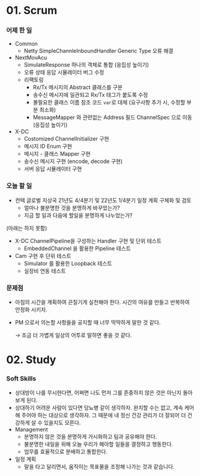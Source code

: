 # 01. Scrum

### 어제 한 일

- Common
    - Netty SimpleChannleInboundHandler Generic Type 오류 해결
- NextMovAcu
    - SimulateResponse 하나의 객체로 통합 (응집성 높이기)
    - 오류 상태 응답 시뮬레이터 버그 수정
    - 리팩토링
        - Rx/Tx 메시지의 Abstract 클래스를 구분
        - 송수신 메시지에 일관되고 Rx/Tx 태그가 붙도록 수정
        - 불필요한 클래스 이름 참조 코드 `var`로 대체 (요구사항 추가 시, 수정할 부분 최소화)
        - MessageMapper 와 관련없는 Address 필드 ChannelSpec 으로 이동 (응집성 높이기)
- X-DC
    - Costomized ChannelInitializer 구현
    - 메시지 ID Enum 구현
    - 메시지 - 클래스 Mapper 구현
    - 송수신 메시지 구현 (encode, decode 구현)
    - 서버 응답 시뮬레이터 구현

### 오늘 할 일

- 컨텍 글로벌 지상국 21년도 4/4분기 및 22년도 1/4분기 일정 계획 구체화 및 검토
    - 얼마나 불분명한 것을 분명하게 바꾸었는가?
    - 지금 할 일과 다음에 할일을 분명하게 나누었는가?

(아래는 하지 못함)

- X-DC ChannelPipeline을 구성하는 Handler 구현 및 단위 테스트
    - EmbeddedChannel 을 활용한 Pipeline 테스트
- Cam 구현 후 단위 테스트
    - Simulator 를 활용한 Loopback 테스트
    - 실장비 연동 테스트

### 문제점

- 아침의 시간을 계획하여 끈질기게 실천해야 한다. 시간의 여유를 만들고 반복하여 안정화 시키자.
- PM 으로서 의논할 사항들을 공지할 때 너무 딱딱하게 말한 것 같다.
    
    → 조금 더 가볍게 일상의 어투로 말하면 좋을 것 같다. 
    

# 02. Study

### Soft Skills

- 상대방이 나를 무시한다면, 어쩌면 나도 먼저 그를 존중하지 않은 것은 아닌지 돌아보게 된다.
- 상대하기 어려운 사람이 있다면 당뇨병 같이 생각하자. 완치할 수는 없고, 계속 케어해 주어야 하는 대상으로 생각하자. 그 때문에 내 정신 건강 관리가 더 잘되어 더 건강하게 살 수 있을지도 모른다.
- Management
    - 분명하지 않은 것을 분명하게 가시화하고 팀과 공유해야 한다.
    - 불분명한 내일을 위해 오늘 우리가 해야할 일들을 결정하고 행동한다.
    - 업무를 효율적으로 분배하고 통합한다.
- 일정 계획
    - 말을 타고 달리면서, 움직이는 목표물을 조정해 나가는 것과 같습니다.
